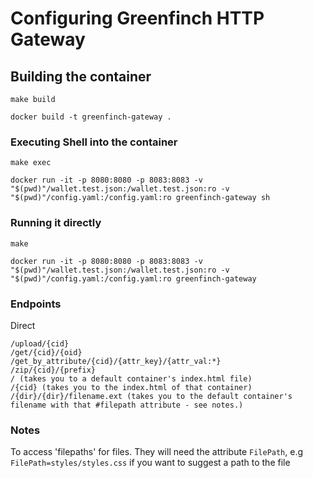 # Configuring Greenfinch HTTP Gateway

## Building the container

`make build`

```
docker build -t greenfinch-gateway .
```

### Executing Shell into the container

`make exec`

```
docker run -it -p 8080:8080 -p 8083:8083 -v "$(pwd)"/wallet.test.json:/wallet.test.json:ro -v "$(pwd)"/config.yaml:/config.yaml:ro greenfinch-gateway sh
```

### Running it directly

`make`

```
docker run -it -p 8080:8080 -p 8083:8083 -v "$(pwd)"/wallet.test.json:/wallet.test.json:ro -v "$(pwd)"/config.yaml:/config.yaml:ro greenfinch-gateway
```

### Endpoints

Direct

```
/upload/{cid}
/get/{cid}/{oid}
/get_by_attribute/{cid}/{attr_key}/{attr_val:*}
/zip/{cid}/{prefix}
/ (takes you to a default container's index.html file)
/{cid} (takes you to the index.html of that container)
/{dir}/{dir}/filename.ext (takes you to the default container's filename with that #filepath attribute - see notes.)
```

### Notes

To access 'filepaths' for files. They will need the attribute `FilePath`, e.g `FilePath=styles/styles.css` if you want to suggest a path to the file
